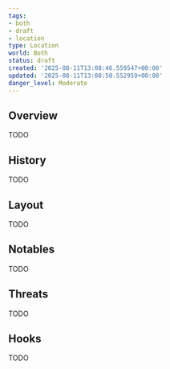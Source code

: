 ```yaml
---
tags:
- both
- draft
- location
type: Location
world: Both
status: draft
created: '2025-08-11T13:08:46.559547+00:00'
updated: '2025-08-11T13:08:50.552959+00:00'
danger_level: Moderate
---
```



## Overview

TODO
## History

TODO
## Layout

TODO
## Notables

TODO
## Threats

TODO
## Hooks

TODO
